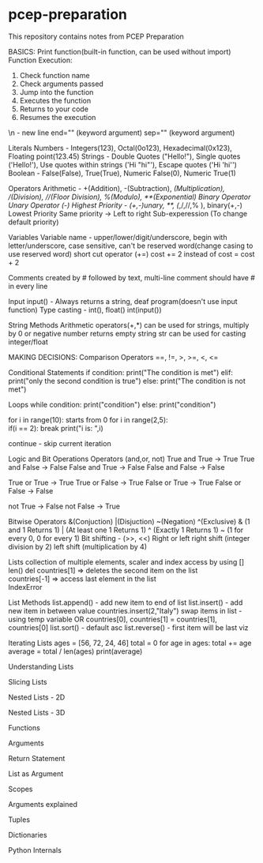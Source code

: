 # pcep-preparation
This repository contains notes from PCEP Preparation

BASICS:
Print function(built-in function, can be used without import)
Function Execution: 
1. Check function name
2. Check arguments passed
3. Jump into the function 
4. Executes the function 
5. Returns to your code
6. Resumes the execution 

\n - new line 
end="" (keyword argument)
sep="" (keyword argument)

Literals
Numbers - Integers(123), Octal(0o123), Hexadecimal(0x123), Floating point(123.45)
Strings - Double Quotes ("Hello!"), Single quotes ('Hello!'), Use quotes within strings ('Hi "hi"'), Escape quotes ('Hi \'hi\'')
Boolean - False(False), True(True), Numeric False(0), Numeric True(1) 

Operators
Arithmetic - +(Addition), -(Subtraction), *(Multiplication), /(Division), //(Floor Division), %(Modulo), **(Exponential)
Binary Operator 
Unary Operator (-)
Highest Priority - (+,-)unary, **, (*,/,//,% ), binary(+,-) Lowest Priority 
Same priority -> Left to right 
Sub-experession (To change default priority) 

Variables
Variable name - upper/lower/digit/underscore, begin with letter/underscore, case sensitive, can't be reserved word(change casing to use reserved word) 
short cut operator (+=) cost += 2 instead of cost = cost + 2  

Comments 
created by # followed by text, multi-line comment should have # in every line

Input 
input() - Always returns a string, deaf program(doesn't use input function)
Type casting - int(), float()
int(input())

String Methods
Arithmetic operators(+,*) can be used for strings, multiply by 0 or negative number returns empty string 
str can be used for casting integer/float 

MAKING DECISIONS:
Comparison Operators
==, !=, >, >=, <, <=

Conditional Statements
if condition:
  print("The condition is met")
elif:
  print("only the second condition is true")
else:
  print("The condition is not met")
  
Loops
while condition:
  print("condition")
else:
  print("condition")

for i in range(10):   starts from 0 
for i in range(2,5):   
  if(i == 2):
    break
  print("i is: ",i)
  
continue - skip current iteration 

Logic and Bit Operations
Operators (and,or, not)
True and True -> True 
True and False -> False 
False and True -> False 
False and False -> False 

True or True -> True 
True or False -> True 
False or True -> True 
False or False -> False 

not True -> False 
not False -> True 

Bitwise Operators 
&(Conjuction) |(Disjuction) ~(Negation) ^(Exclusive) 
& (1 and 1 Returns 1)
| (At least one 1 Returns 1)
^ (Exactly 1 Returns 1)
~ (1 for every 0, 0 for every 1)
Bit shifting - (>>, <<) Right or left 
right shift (integer division by 2)
left shift (multiplication by 4)

Lists 
collection of multiple elements, scaler and index
access by using []
len()
del countries[1] => deletes the second item on the list   
countries[-1] => access last element in the list  
IndexError 

List Methods 
list.append() - add new item to end of list 
list.insert() - add new item in between value 
countries.insert(2,"Italy")
swap items in list - using temp variable OR countries[0], countries[1] = countries[1], countries[0]
list.sort() - default asc 
list.reverse() - first item will be last viz 

Iterating Lists 
ages = [56, 72, 24, 46]
total = 0
for age in ages:
  total += age 
average = total / len(ages)
print(average)

Understanding Lists 


Slicing Lists 


Nested Lists - 2D


Nested Lists - 3D 


Functions 



Arguments 



Return Statement 



List as Argument 


Scopes 


Arguments explained 



Tuples 


Dictionaries 


Python Internals 
